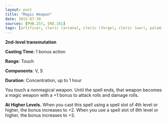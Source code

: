 ```yaml
---
layout: post
title: "Magic Weapon"
date: 2015-07-30
sources: [PHB.257, SRD.161]
tags: [artificer, cleric (arcana), cleric (forge), cleric (war), paladin, ranger, wizard, level2, transmutation]
---
```


**2nd-level transmutation**

**Casting Time**: 1 bonus action

**Range**: Touch

**Components**: V, S

**Duration**: Concentration, up to 1 hour

You touch a nonmagical weapon. Until the spell ends, that weapon becomes a magic weapon with a +1 bonus to attack rolls and damage rolls.

**At Higher Levels.** When you cast this spell using a spell slot of 4th level or higher, the bonus increases to +2. When you use a spell slot of 6th level or higher, the bonus increases to +3.
